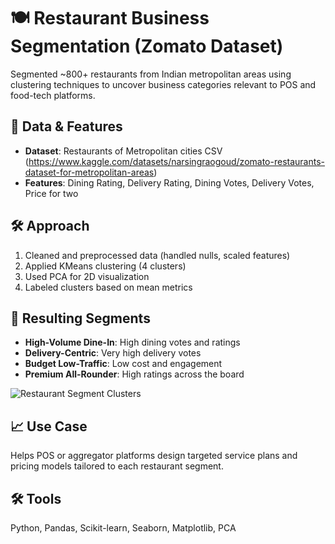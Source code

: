 # 🍽️ Restaurant Business Segmentation (Zomato Dataset)

Segmented ~800+ restaurants from Indian metropolitan areas using clustering techniques to uncover business categories relevant to POS and food-tech platforms.

## 🎯 Data & Features
- **Dataset**: Restaurants of Metropolitan cities CSV (https://www.kaggle.com/datasets/narsingraogoud/zomato-restaurants-dataset-for-metropolitan-areas)
- **Features**: Dining Rating, Delivery Rating, Dining Votes, Delivery Votes, Price for two

## 🛠️ Approach
1. Cleaned and preprocessed data (handled nulls, scaled features)
2. Applied KMeans clustering (4 clusters)
3. Used PCA for 2D visualization
4. Labeled clusters based on mean metrics

## 🧠 Resulting Segments
- **High-Volume Dine-In**: High dining votes and ratings
- **Delivery-Centric**: Very high delivery votes
- **Budget Low-Traffic**: Low cost and engagement
- **Premium All-Rounder**: High ratings across the board

![Restaurant Segment Clusters](visuals/restaurant_segments.png)

## 📈 Use Case
Helps POS or aggregator platforms design targeted service plans and pricing models tailored to each restaurant segment.

## 🛠️ Tools
Python, Pandas, Scikit-learn, Seaborn, Matplotlib, PCA

